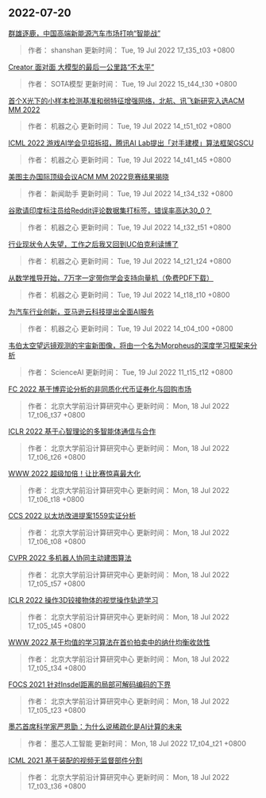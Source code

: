 
## 2022-07-20

 [群雄逐鹿，中国高端新能源汽车市场打响“智能战”](https://www.jiqizhixin.com/articles/2022-07-19-10)

> 作者： shanshan  更新时间： Tue, 19 Jul 2022 17_t35_t03 +0800

 [Creator 面对面   大模型的最后一公里路“不太平”](https://www.jiqizhixin.com/articles/2022-07-13-12)

> 作者： SOTA模型  更新时间： Tue, 19 Jul 2022 15_t44_t30 +0800

 [首个X光下的小样本检测基准和弱特征增强网络，北航、讯飞新研究入选ACM MM 2022](https://www.jiqizhixin.com/articles/2022-07-19-9)

> 作者： 机器之心  更新时间： Tue, 19 Jul 2022 14_t51_t02 +0800

 [ICML 2022   游戏AI学会见招拆招，腾讯AI Lab提出「对手建模」算法框架GSCU](https://www.jiqizhixin.com/articles/2022-07-19-8)

> 作者： 机器之心  更新时间： Tue, 19 Jul 2022 14_t41_t45 +0800

 [美图主办国际顶级会议ACM MM 2022竞赛结果揭晓](https://www.jiqizhixin.com/articles/2022-07-19-7)

> 作者： 新闻助手  更新时间： Tue, 19 Jul 2022 14_t34_t32 +0800

 [谷歌请印度标注员给Reddit评论数据集打标签，错误率高达30_0？](https://www.jiqizhixin.com/articles/2022-07-19-6)

> 作者： 机器之心  更新时间： Tue, 19 Jul 2022 14_t32_t51 +0800

 [行业现状令人失望，工作之后我又回到UC伯克利读博了](https://www.jiqizhixin.com/articles/2022-07-19-5)

> 作者： 机器之心  更新时间： Tue, 19 Jul 2022 14_t21_t24 +0800

 [从数学推导开始，7万字一定带你学会支持向量机（免费PDF下载）](https://www.jiqizhixin.com/articles/2022-07-19-4)

> 作者： 机器之心  更新时间： Tue, 19 Jul 2022 14_t18_t10 +0800

 [为汽车行业创新，亚马逊云科技提出全面AI服务](https://www.jiqizhixin.com/articles/2022-07-19-3)

> 作者： 机器之心  更新时间： Tue, 19 Jul 2022 14_t04_t00 +0800

 [韦伯太空望远镜观测的宇宙新图像，将由一个名为Morpheus的深度学习框架来分析](https://www.jiqizhixin.com/articles/2022-07-19)

> 作者： ScienceAI  更新时间： Tue, 19 Jul 2022 11_t15_t12 +0800

 [FC 2022   基于博弈论分析的非同质化代币证券化与回购市场](https://www.jiqizhixin.com/articles/2022-02-08-1)

> 作者： 北京大学前沿计算研究中心  更新时间： Mon, 18 Jul 2022 17_t06_t37 +0800

 [ICLR 2022   基于心智理论的多智能体通信与合作](https://www.jiqizhixin.com/articles/2022-02-18-1)

> 作者： 北京大学前沿计算研究中心  更新时间： Mon, 18 Jul 2022 17_t06_t26 +0800

 [WWW 2022   超级加倍！让比赛惊喜最大化](https://www.jiqizhixin.com/articles/2022-01-28-1)

> 作者： 北京大学前沿计算研究中心  更新时间： Mon, 18 Jul 2022 17_t06_t18 +0800

 [CCS 2022   以太坊改进提案1559实证分析](https://www.jiqizhixin.com/articles/2022-04-11-1)

> 作者： 北京大学前沿计算研究中心  更新时间： Mon, 18 Jul 2022 17_t06_t08 +0800

 [CVPR 2022   多机器人协同主动建图算法](https://www.jiqizhixin.com/articles/2022-03-31-1)

> 作者： 北京大学前沿计算研究中心  更新时间： Mon, 18 Jul 2022 17_t05_t57 +0800

 [ICLR 2022   操作3D铰接物体的视觉操作轨迹学习](https://www.jiqizhixin.com/articles/2022-02-06-1)

> 作者： 北京大学前沿计算研究中心  更新时间： Mon, 18 Jul 2022 17_t05_t45 +0800

 [WWW 2022   基于均值的学习算法在首价拍卖中的纳什均衡收敛性](https://www.jiqizhixin.com/articles/2022-01-26-1)

> 作者： 北京大学前沿计算研究中心  更新时间： Mon, 18 Jul 2022 17_t05_t34 +0800

 [FOCS 2021   针对Insdel距离的局部可解码编码的下界](https://www.jiqizhixin.com/articles/2021-11-17-1)

> 作者： 北京大学前沿计算研究中心  更新时间： Mon, 18 Jul 2022 17_t05_t23 +0800

 [墨芯首席科学家严恩勖：为什么说稀疏化是AI计算的未来](https://www.jiqizhixin.com/articles/2022-07-07-8)

> 作者： 墨芯人工智能  更新时间： Mon, 18 Jul 2022 17_t04_t21 +0800

 [ICML 2021   基于装配的视频无监督部件分割](https://www.jiqizhixin.com/articles/2021-06-18-1)

> 作者： 北京大学前沿计算研究中心  更新时间： Mon, 18 Jul 2022 17_t03_t36 +0800
